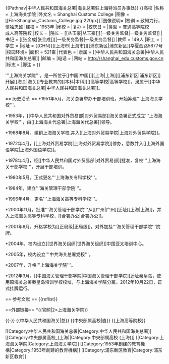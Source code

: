 {{Pathnav|中华人民共和国海关总署|海关总署驻上海特派员办事处}}
{{高校 
|名称    = 上海海关学院
|外文名  = Shanghai Customs College
|图像    = [[File:Shanghai_Customs_College.jpg|220px]]
|图像说明= 
|校训    = 致知力行，慎独忠诚
|建校    = 1953年
|闭校    = 
|复办    = 
|校庆日  = 
|类型    = 普通高等院校<br/>成人高等院校
|校长    = 
|院长    = [[丛玉豪|丛玉豪]][[一级关务监督|一级关务监督]]
|书记    = [[张金成|张金成]][[一级关务监督|一级关务监督]]
|教师    = 149人
|职工    = 
|学生    = 
|地址    = {{CHN}}[[上海市|上海市]][[浦东新区|浦东新区]]华夏西路5677号
|校园环境= 
|面积    = 521亩
|代表色  = 
|隶属    = [[中华人民共和国海关总署|中华人民共和国海关总署]]
|邮编    = 
|电话    = 
|网站    = http://shanghai_edu.customs.gov.cn
|标志    = 
|脚注    = 
}}

'''上海海关学院'''，是一所位于[[中国|中国]][[上海|上海]][[浦东新区|浦东新区]]开展[[海关|海关]]专业教育的[[本科|本科]][[高等学校|高等学校]]，隶属于[[中华人民共和国海关总署|中华人民共和国海关总署]]。

== 历史沿革 ==
*1951年5月，海关总署举办干部培训班，开始筹建'''上海海关学校'''。

*1953年，[[中华人民共和国对外贸易部|对外贸易部]]海关总署正式成立'''上海海关学校'''，由[[上海海关代总署|上海海关代总署]]领导。

*1968年8月，撤销上海海关学校,并入[[上海对外贸易学院|上海对外贸易学院]]。

*1972年4月，[[上海对外贸易学院|上海对外贸易学院]]停办，悉数并入[[上海外国语学院|上海外国语学院]]。

*1978年4月，经[[中华人民共和国对外贸易部|对外贸易部]]批准，复校'''上海海关干部学校'''，开展干部培训。

*1980年5月，正式更名'''上海海关专科学校'''。

*1984年，建立'''海关管理干部学院'''。

*1996年4月，更名'''上海海关高等专科学校'''。

*2000年11月，批准'''海关管理干部学院'''从[[广州|广州]]迁址[[上海|上海]]，并入上海海关高等专科学校，[[合署办公|合署办公]]。

*2001年8月，升格学校为[[正局级|正局级]]，对外加挂'''海关管理干部学院'''院牌。

*2004年，校内设立[[世界海关组织|世界海关组织]]中国亚太培训中心。

*2005年，校内设立'''中共海关总署党校'''。

*2007年，升格'''上海海关学院'''。

*2012年3月，[[中国海关管理干部学院|中国海关管理干部学院]]迁址秦皇岛，使用原海关总署秦皇岛培训学校校址，与上海海关学院分离。2012年10月22日，正式挂牌运行。

== 参考文献 ==
{{reflist}}

==外部链接==
*{{官网|2=上海海关学院}}

{{-}}
{{中华人民共和国海关|总}}
{{中央部属高校|直}}
{{上海高等院校}}

[[Category:中华人民共和国海关总署|Category:中华人民共和国海关总署]]
[[Category:中央部属高校_(上海)|Category:中央部属高校 (上海)]]
[[Category:上海海关学院|Category:上海海关学院]]
[[Category:1953年創建的教育機構|Category:1953年創建的教育機構]]
[[Category:浦东新区教育|Category:浦东新区教育]]